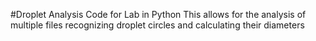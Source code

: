#Droplet Analysis Code for Lab in Python
This allows for the analysis of multiple files recognizing droplet circles and calculating their diameters